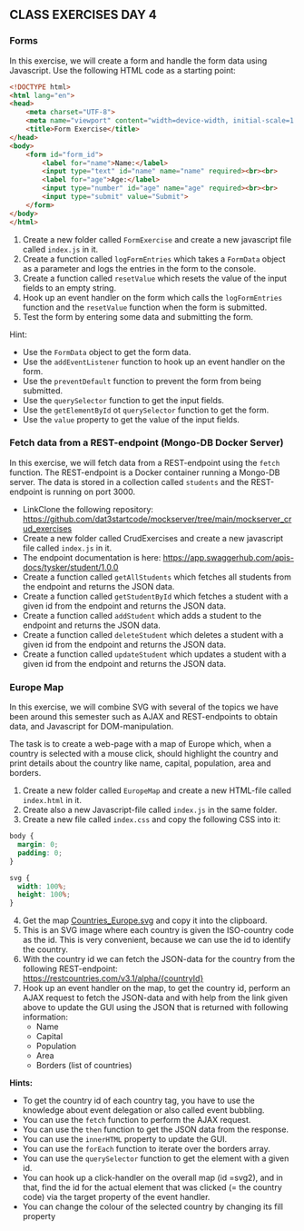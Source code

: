 ## CLASS EXERCISES DAY 4

### Forms

In this exercise, we will create a form and handle the form data using Javascript.
Use the following HTML code as a starting point:

```HTML
<!DOCTYPE html>
<html lang="en">
<head>
    <meta charset="UTF-8">
    <meta name="viewport" content="width=device-width, initial-scale=1.0">
    <title>Form Exercise</title>
</head>
<body>
    <form id="form_id">
        <label for="name">Name:</label>
        <input type="text" id="name" name="name" required><br><br>
        <label for="age">Age:</label>
        <input type="number" id="age" name="age" required><br><br>
        <input type="submit" value="Submit">
    </form>
</body>
</html>
```

1. Create a new folder called `FormExercise` and create a new javascript file called `index.js` in it.
2. Create a function called `logFormEntries` which takes a `FormData` object as a parameter and logs the entries in the form to the console.
3. Create a function called `resetValue` which resets the value of the input fields to an empty string.
4. Hook up an event handler on the form which calls the `logFormEntries` function and the `resetValue` function when the form is submitted.
5. Test the form by entering some data and submitting the form.

Hint: 
- Use the `FormData` object to get the form data.
- Use the `addEventListener` function to hook up an event handler on the form.
- Use the `preventDefault` function to prevent the form from being submitted.
- Use the `querySelector` function to get the input fields.
- Use the `getElementById` ot `querySelector` function to get the form.
- Use the `value` property to get the value of the input fields.


### Fetch data from a REST-endpoint (Mongo-DB Docker Server)

In this exercise, we will fetch data from a REST-endpoint using the `fetch` function. The REST-endpoint is a Docker container running a Mongo-DB server. 
The data is stored in a collection called `students` and the REST-endpoint is running on port 3000.

- LinkClone the following repository: https://github.com/dat3startcode/mockserver/tree/main/mockserver_crud_exercises
- Create a new folder called CrudExercises and create a new javascript file called `index.js` in it.
- The endpoint documentation is here: https://app.swaggerhub.com/apis-docs/tysker/student/1.0.0
- Create a function called `getAllStudents` which fetches all students from the endpoint and returns the JSON data.
- Create a function called `getStudentById` which fetches a student with a given id from the endpoint and returns the JSON data.
- Create a function called `addStudent` which adds a student to the endpoint and returns the JSON data.
- Create a function called `deleteStudent` which deletes a student with a given id from the endpoint and returns the JSON data.
- Create a function called `updateStudent` which updates a student with a given id from the endpoint and returns the JSON data.


### Europe Map

In this exercise, we will combine SVG with several of the topics we have been around this semester such as AJAX and REST-endpoints to obtain data, and Javascript for DOM-manipulation.

The task is to create a web-page with a map of Europe which, when a country is selected with a mouse click, should highlight the country and print details about the country like name, capital, population, area and borders.

1. Create a new folder called `EuropeMap` and create a new HTML-file called `index.html` in it.
2. Create also a new Javascript-file called `index.js` in the same folder.
3. Create a new file called `index.css` and copy the following CSS into it:

```css
body {
  margin: 0;
  padding: 0;
}

svg {
  width: 100%;
  height: 100%;
}
```

4. Get the map [Countries_Europe.svg](https://github.com/Cphdat3sem2017f/StartcodeExercises/blob/master/JS/Countries_Europe.svg) and copy it into the clipboard. 
5. This is an SVG image where each country is given the ISO-country code as the id. This is very convenient, because we can use the id to identify the country. 
6. With the country id we can fetch the JSON-data for the country from the following REST-endpoint: https://restcountries.com/v3.1/alpha/{countryId}
7. Hook up an event handler on the map, to get the country id, perform an AJAX request to fetch the JSON-data and with help from the link given above to update the GUI using the JSON that is returned with following information:
   * Name
   * Capital
   * Population
   * Area 
   * Borders (list of countries)

**Hints:**

* To get the country id of each country tag, you have to use the knowledge about event delegation or also called event bubbling.
* You can use the `fetch` function to perform the AJAX request.
* You can use the `then` function to get the JSON data from the response.
* You can use the `innerHTML` property to update the GUI.
* You can use the `forEach` function to iterate over the borders array.
* You can use the `querySelector` function to get the element with a given id.
* You can hook up a click-handler on the overall map (id =svg2), and in that, find the id for the actual element that was clicked (= the country code) via the target property of the event handler.
* You can change the colour of the selected country by changing its fill property 








